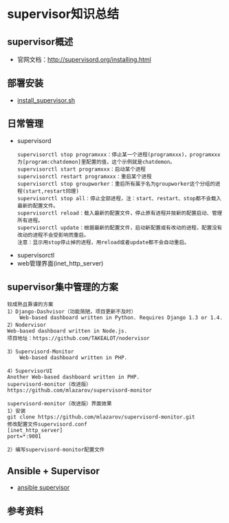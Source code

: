 # supervisor知识总结

## supervisor概述
- 官网文档：http://supervisord.org/installing.html

## 部署安装
- [install_supervisor.sh]()

## 日常管理
- supervisord
  ``` text
  supervisorctl stop programxxx：停止某一个进程(programxxx)，programxxx为[program:chatdemon]里配置的值，这个示例就是chatdemon。
  supervisorctl start programxxx：启动某个进程
  supervisorctl restart programxxx：重启某个进程
  supervisorctl stop groupworker：重启所有属于名为groupworker这个分组的进程(start,restart同理)
  supervisorctl stop all：停止全部进程，注：start、restart、stop都不会载入最新的配置文件。
  supervisorctl reload：载入最新的配置文件，停止原有进程并按新的配置启动、管理所有进程。
  supervisorctl update：根据最新的配置文件，启动新配置或有改动的进程，配置没有改动的进程不会受影响而重启。
  注意：显示用stop停止掉的进程，用reload或者update都不会自动重启。
  ```
- supervisorctl
- web管理界面(inet_http_server)

## supervisor集中管理的方案
``` text
较成熟且靠谱的方案
1）Django-Dashvisor（功能简陋，项目更新不及时）
    Web-based dashboard written in Python. Requires Django 1.3 or 1.4.
2）Nodervisor
Web-based dashboard written in Node.js.
项目地址：https://github.com/TAKEALOT/nodervisor

3）Supervisord-Monitor
    Web-based dashboard written in PHP.
    
4）SupervisorUI
Another Web-based dashboard written in PHP.
supervisord-monitor（改进版）
https://github.com/mlazarov/supervisord-monitor

supervisord-monitor（改进版）界面效果
1）安装
git clone https://github.com/mlazarov/supervisord-monitor.git
修改配置文件supervisord.conf
[inet_http_server]
port=*:9001

2）编写supervisord-monitor配置文件
```
## Ansible + Supervisor
- [ansible supervisor](http://docs.ansible.com/ansible/latest/modules/supervisorctl_module.html#supervisorctl-module)

## 参考资料
